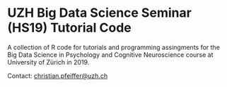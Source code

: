 # UZH Big Data Science Seminar (HS19) Tutorial Code

A collection of R code for tutorials and programming assingments for the Big Data Science in Psychology and Cognitive Neuroscience course at University of Zürich in 2019.

Contact: christian.pfeiffer@uzh.ch
